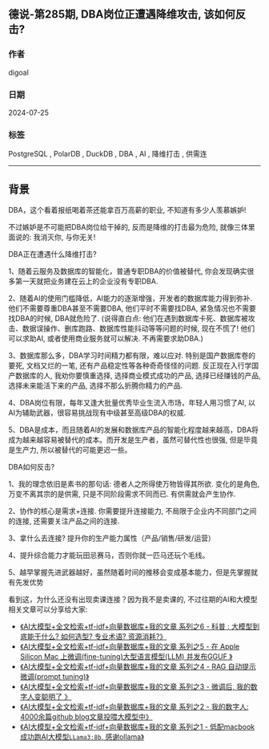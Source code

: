 ## 德说-第285期, DBA岗位正遭遇降维攻击, 该如何反击?  
                
### 作者                                                
digoal                                                
                                 
### 日期                                      
2024-07-25                        
                                                
### 标签          
PostgreSQL , PolarDB , DuckDB , DBA , AI , 降维打击 , 供需连        
                                        
----                
                   
## 背景     
DBA，这个看着报纸喝着茶还能拿百万高薪的职业, 不知道有多少人羡慕嫉妒!   
  
不过嫉妒是不可能把DBA岗位给干掉的, 反而是降维的打击最为危险, 就像三体里面说的: 我消灭你, 与你无关!   
  
DBA正在遭遇什么降维打击?   
  
1、随着云服务及数据库的智能化，普通专职DBA的价值被替代, 你会发现确实很多第一天就把业务建在云上的企业没有专职DBA.    
  
2、随着AI的使用门槛降低，AI能力的逐渐增强，开发者的数据库能力得到弥补. 他们不需要尊重DBA甚至不需要DBA, 他们平时不需要找DBA, 紧急情况也不需要找DBA的时候, DBA就危险了.   (说得直白点: 他们在遇到数据库卡死、数据库被攻击、数据误操作、删库跑路、数据库性能抖动等等问题的时候, 现在不慌了! 他们可以求助AI, 或者使用商业服务就可以解决. 不再需要求助DBA.)    
  
3、数据库那么多，DBA学习时间精力都有限，难以应对. 特别是国产数据库卷的要死, 文档又烂的一笔, 还有产品稳定性等各种奇奇怪怪的问题. 反正现在入行学国产数据库的人, 我劝你要慎重选择, 选择商业模式成功的产品, 选择已经赚钱的产品, 选择未来能活下来的产品, 选择不那么折腾你精力的产品.    
  
4、DBA岗位有限，每年又逢大批量优秀毕业生流入市场，年轻人用习惯了AI, 以AI为辅助武器，很容易挑战现有中级甚至高级DBA的权威.   
  
5、DBA是成本，而且随着AI的发展和数据库产品的智能化程度越来越高，DBA将成为越来越容易被替代的成本。而开发是生产者，虽然可替代性也很强, 但是毕竟是生产力, 所以被替代的可能更迟一些。    
  
  
DBA如何反击?    
  
1、我的理念依旧是素书的那句话: 德者人之所得使万物皆得其所欲. 变化的是角色, 万变不离其宗的是供需, 只是不同阶段需求不同而已. 有供需就会产生协作.     
  
2、协作的核心是需求+连接. 你需要提升连接能力, 不局限于企业内不同部门之间的连接, 还需要关注产品之间的连接.    
  
3、拿什么去连接? 提升你的生产能力属性（产品/销售/研发/运营）    
  
4、提升综合能力才能玩田忌赛马，否则你就一匹马还玩个毛线。  
  
5、越早掌握先进武器越好，虽然随着时间的推移会变成基本能力，但是先掌握就有先发优势  
  
  
  
看到这，为什么还没有出现卖课连接？因为我不是卖课的, 不过往期的AI和大模型相关文章可以分享给大家:    
- [《AI大模型+全文检索+tf-idf+向量数据库+我的文章 系列之6 - 科普 : 大模型到底能干什么? 如何选型? 专业术语? 资源消耗?》](../202407/20240725_01.md)           
- [《AI大模型+全文检索+tf-idf+向量数据库+我的文章 系列之5 - 在 Apple Silicon Mac 上微调(fine-tuning)大型语言模型(LLM) 并发布GGUF 》](../202407/20240724_01.md)          
- [《AI大模型+全文检索+tf-idf+向量数据库+我的文章 系列之4 - RAG 自动提示微调(prompt tuning)》](../202407/20240723_01.md)             
- [《AI大模型+全文检索+tf-idf+向量数据库+我的文章 系列之3 - 微调后, 我的数字人变聪明了 》](../202407/20240722_01.md)             
- [《AI大模型+全文检索+tf-idf+向量数据库+我的文章 系列之2 - 我的数字人: 4000余篇github blog文章投喂大模型中》](../202407/20240719_01.md)            
- [《AI大模型+全文检索+tf-idf+向量数据库+我的文章 系列之1 - 低配macbook成功跑AI大模型`LLama3:8b`, 感谢ollama》](../202407/20240718_01.md)      
  
  

